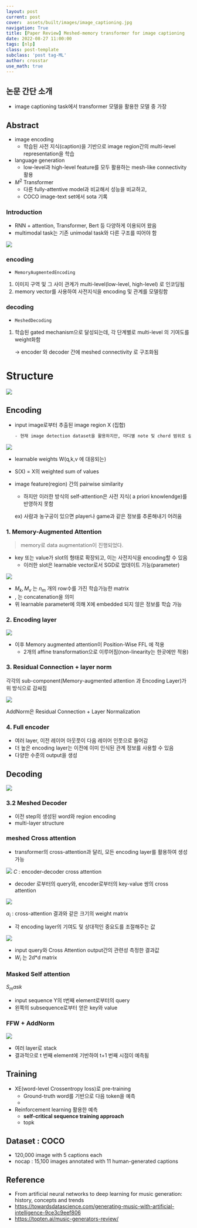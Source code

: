```yaml
---
layout: post
current: post
cover:  assets/built/images/image_captioning.jpg
navigation: True
title: [Paper Review] Meshed-memory transformer for image captioning
date: 2022-08-27 11:00:00
tags: [nlp]
class: post-template
subclass: 'post tag-ML'
author: crosstar
use_math: true
---
```


## 논문 간단 소개 
- image captioning task에서 transformer 모델을 활용한 모델 중 가장 
## Abstract

- image encoding
    - 학습된 사전 지식(caption)을 기반으로 image region간의 multi-level representation을 학습
- language generation
    - low-level과 high-level feature를 모두 활용하는 mesh-like connectivity 활용
- $M^2$ Transformer
    - 다른 fully-attentive model과 비교해서 성능을 비교하고,
    - COCO image-text set에서 sota 기록

### Introduction

- RNN + attention, Transformer, Bert 등 다양하게 이용되어 왔음
- multimodal task는 기존 unimodal task와 다른 구조를 띠어야 함

![](https://velog.velcdn.com/images/crosstar1228/post/b1a321d2-0d39-49d6-881d-9eb273f3e5b6/image.png)

### encoding

- `MemoryAugmentedEncoding`
1. 이미지 구역 및 그 사이 관계가 multi-level(low-level, high-level) 로 인코딩됨
2. memory vector를 사용하여 사전지식을 encoding 및  관계를 모델링함

### decoding

- `MeshedDecoding`
1. 학습된 gated mechanism으로 달성되는데, 각 단계별로 multi-level 의 기여도를 weight화함

   → encoder 와 decoder 간에 meshed connectivity 로 구조화됨


# Structure

![](https://velog.velcdn.com/images/crosstar1228/post/4f30ef85-a228-47d9-bac3-9a23b8781ddc/image.png)

## Encoding

- input image로부터 추출된 image region X (집합)

    ```bash
    - 현재 image detection dataset을 활용하지만, 마디별 note 및 chord 범위로 설정 예정
    ```


![](https://velog.velcdn.com/images/crosstar1228/post/49a747fe-4d6f-4383-ac83-2e9d820d7cd5/image.png)

- learnable weights W(q,k,v 에 대응되는)
- S(X) = X의 weighted sum of values
- image feature(region) 간의 pairwise similarity
  - 하지만 이러한 방식의 self-attention은 사전 지식( a priori knowlendge)를 반영하지 못함

  ex) 사람과 농구공이 있으면 player나 game과 같은 정보를 추론해내기 어려움


### 1. Memory-Augmented Attention

> memory로 data augmentation이 진행되었다.
>
- key 또는 value가 slot의 형태로 확장되고, 이는 사전지식을 encoding할 수 있음
  - 이러한 slot은 learnable vector로서 SGD로 업데이트 가능(parameter)

![](https://velog.velcdn.com/images/crosstar1228/post/fa37f3f2-0f75-46c7-9d13-ef4b2b917352/image.png)
- $M_k, M_v$ 는 $n_m$ 개의 row수를 가진 학습가능한 matrix
- , 는 concatenation을 의미
- 위 learnable parameter에 의해 X에 embedded 되지 않은 정보를 학습 가능

### 2. Encoding layer

![](https://velog.velcdn.com/images/crosstar1228/post/61222ccd-f0c5-41d8-84e3-11eb53d56b78/image.png)

- 이후 Memory augmented attention이 Position-Wise FFL 에 적용
  - 2개의 affine transformation으로 이루어짐(non-linearity는 한곳에만 적용)

### 3. Residual Connection + layer norm

각각의 sub-component(Memory-augmented attention 과 Encoding Layer)가 위 방식으로 감싸짐

![](https://velog.velcdn.com/images/crosstar1228/post/34fe79cd-e000-41d1-acb7-40edc9bc5d97/image.png)

AddNorm은 Residual Connection + Layer Normalization

### 4. Full encoder

- 여러 layer, 이전 레이어 아웃풋이 다음 레이어 인풋으로 들어감
- 더 높은 encoding layer는 이전에 이미 인식된 관계 정보를 사용할 수 있음
- 다양한 수준의 output을 생성

## Decoding


![](https://velog.velcdn.com/images/crosstar1228/post/4f30ef85-a228-47d9-bac3-9a23b8781ddc/image.png)

### 3.2 Meshed Decoder

- 이전 step의 생성된 word와 region encoding
- multi-layer structure

### meshed Cross attention

- transformer의 cross-attention과 달리, 모든 encoding layer를 활용하여 생성 가능

![](https://velog.velcdn.com/images/crosstar1228/post/44e2c41e-8cde-4d63-9bd3-874033402a97/image.png)
$C$ : encoder-decoder cross attention

- decoder 로부터의 query와, encoder로부터의 key-value 쌍의 cross attention

![](https://velog.velcdn.com/images/crosstar1228/post/cc5cd9d8-34e0-4e3b-bf96-1e2c382cbcaf/image.png)

$\alpha_i$ : cross-attention 결과와 같은 크기의 weight matrix

- 각 encoding layer의 기여도 및 상대적인 중요도를 조절해주는 값

![](https://velog.velcdn.com/images/crosstar1228/post/5cbb125d-5ded-454a-b644-3878ff311e37/image.png)

- input query와 Cross Attention output간의 관련성 측정한 결과값
- $W_i$ 는 2d*d matrix

### Masked Self attention

$S_mask$

- input sequence Y의 t번째 element로부터의 query
- 왼쪽의 subsequence로부터 얻은 key와 value

### FFW + AddNorm

![](https://velog.velcdn.com/images/crosstar1228/post/b237802b-2b01-49fa-802d-2bc333b54d38/image.png)

- 여러 layer로 stack
- 결과적으로 t 번째 element에 기반하여 t+1 번째 시점이 예측됨

## Training

- XE(word-level Crossentropy loss)로 pre-training
  - Ground-truth word를 기반으로 다음 token을 예측
  -
- Reinforcement learning 활용한 예측
  - **self-critical sequence training approach**
  - topk

## Dataset : COCO

- 120,000 image with 5 captions each
- nocap : 15,100 images annotated with 11 human-generated captions


## Reference
- From artificial neural networks to deep learning for music generation: history, concepts and trends
- https://towardsdatascience.com/generating-music-with-artificial-intelligence-9ce3c9eef806
- https://topten.ai/music-generators-review/

